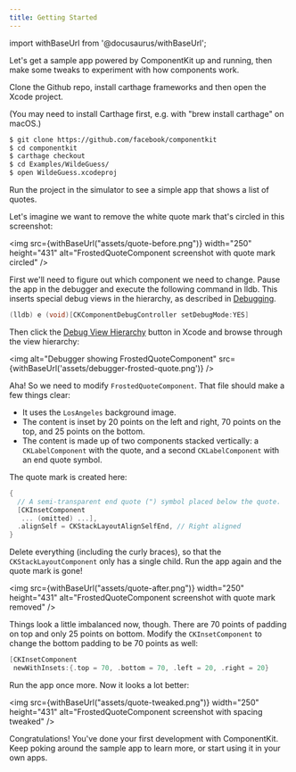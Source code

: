 ```yaml
---
title: Getting Started
---
```


import withBaseUrl from '@docusaurus/withBaseUrl';

Let's get a sample app powered by ComponentKit up and running, then make some tweaks to experiment with how components work.

Clone the Github repo, install carthage frameworks and then open the Xcode project.

(You may need to install Carthage first, e.g. with "brew install carthage" on macOS.)

```bash
$ git clone https://github.com/facebook/componentkit
$ cd componentkit
$ carthage checkout
$ cd Examples/WildeGuess/
$ open WildeGuess.xcodeproj
```

Run the project in the simulator to see a simple app that shows a list of quotes.

Let's imagine we want to remove the white quote mark that's circled in this screenshot:

<img src={withBaseUrl("assets/quote-before.png")} width="250" height="431" alt="FrostedQuoteComponent screenshot with quote mark circled" />

First we'll need to figure out which component we need to change. Pause the app in the debugger and execute the following command in lldb. This inserts special debug views in the hierarchy, as described in [Debugging](./debugging).

```objectivec
(lldb) e (void)[CKComponentDebugController setDebugMode:YES]
```

Then click the [Debug View Hierarchy](https://developer.apple.com/library/ios/recipes/xcode_help-debugger/using_view_debugger/using_view_debugger.html) button in Xcode and browse through the view hierarchy:

<img alt="Debugger showing FrostedQuoteComponent" src={withBaseUrl('assets/debugger-frosted-quote.png')} />

Aha! So we need to modify `FrostedQuoteComponent`. That file should make a few things clear:

- It uses the `LosAngeles` background image.
- The content is inset by 20 points on the left and right, 70 points on the top, and 25 points on the bottom.
- The content is made up of two components stacked vertically: a `CKLabelComponent` with the quote, and a second `CKLabelComponent` with an end quote symbol.

The quote mark is created here:

```objectivec
{
  // A semi-transparent end quote (") symbol placed below the quote.
  [CKInsetComponent
   ... (omitted) ...],
  .alignSelf = CKStackLayoutAlignSelfEnd, // Right aligned
}
```

Delete everything (including the curly braces), so that the `CKStackLayoutComponent` only has a single child. Run the app again and the quote mark is gone!

<img src={withBaseUrl("assets/quote-after.png")} width="250" height="431" alt="FrostedQuoteComponent screenshot with quote mark removed" />

Things look a little imbalanced now, though. There are 70 points of padding on top and only 25 points on bottom. Modify the
`CKInsetComponent` to change the bottom padding to be 70 points as well:

```objectivec
[CKInsetComponent
 newWithInsets:{.top = 70, .bottom = 70, .left = 20, .right = 20}
 ```

Run the app once more. Now it looks a lot better:

<img src={withBaseUrl("assets/quote-tweaked.png")} width="250" height="431" alt="FrostedQuoteComponent screenshot with spacing tweaked" />

Congratulations! You've done your first development with ComponentKit. Keep poking around the sample app to learn more, or start using it in your own apps.
